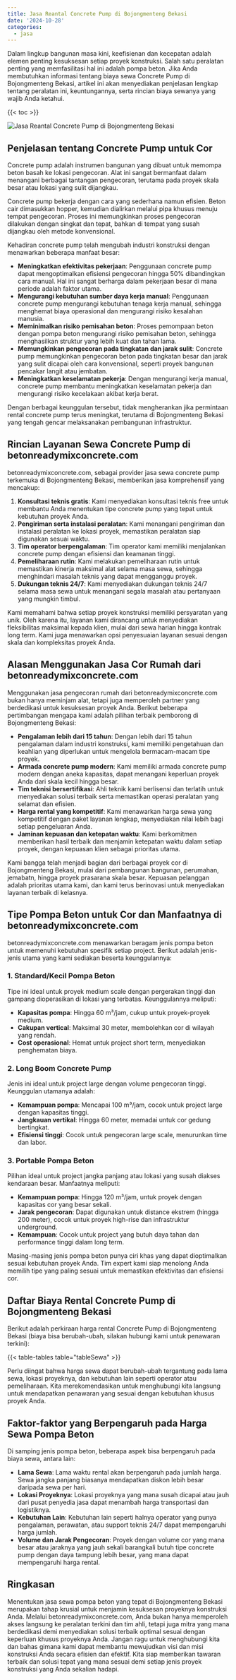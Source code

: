 ```yaml
---
title: Jasa Reantal Concrete Pump di Bojongmenteng Bekasi
date: '2024-10-28'
categories:
  - jasa
---
```


Dalam lingkup bangunan masa kini, keefisienan dan kecepatan adalah elemen penting kesuksesan setiap proyek konstruksi. Salah satu peralatan penting yang memfasilitasi hal ini adalah pompa beton. Jika Anda membutuhkan informasi tentang biaya sewa Concrete Pump di Bojongmenteng Bekasi, artikel ini akan menyediakan penjelasan lengkap tentang peralatan ini, keuntungannya, serta rincian biaya sewanya yang wajib Anda ketahui.

{{< toc >}}

![Jasa Reantal Concrete Pump di Bojongmenteng Bekasi](https://betoncor8.github.io/pump/concrete-pump%20(10).png)

## Penjelasan tentang Concrete Pump untuk Cor

Concrete pump adalah instrumen bangunan yang dibuat untuk memompa beton basah ke lokasi pengecoran. Alat ini sangat bermanfaat dalam menangani berbagai tantangan pengecoran, terutama pada proyek skala besar atau lokasi yang sulit dijangkau.

Concrete pump bekerja dengan cara yang sederhana namun efisien. Beton cair dimasukkan hopper, kemudian dialirkan melalui pipa khusus menuju tempat pengecoran. Proses ini memungkinkan proses pengecoran dilakukan dengan singkat dan tepat, bahkan di tempat yang susah dijangkau oleh metode konvensional.

Kehadiran concrete pump telah mengubah industri konstruksi dengan menawarkan beberapa manfaat besar:

- **Meningkatkan efektivitas pekerjaan**: Penggunaan concrete pump dapat mengoptimalkan efisiensi pengecoran hingga 50% dibandingkan cara manual. Hal ini sangat berharga dalam pekerjaan besar di mana periode adalah faktor utama.
- **Mengurangi kebutuhan sumber daya kerja manual**: Penggunaan concrete pump mengurangi kebutuhan tenaga kerja manual, sehingga menghemat biaya operasional dan mengurangi risiko kesalahan manusia.
- **Meminimalkan risiko pemisahan beton**: Proses pemompaan beton dengan pompa beton mengurangi risiko pemisahan beton, sehingga menghasilkan struktur yang lebih kuat dan tahan lama.
- **Memungkinkan pengecoran pada tingkatan dan jarak sulit**: Concrete pump memungkinkan pengecoran beton pada tingkatan besar dan jarak yang sulit dicapai oleh cara konvensional, seperti proyek bangunan pencakar langit atau jembatan.
- **Meningkatkan keselamatan pekerja**: Dengan mengurangi kerja manual, concrete pump membantu meningkatkan keselamatan pekerja dan mengurangi risiko kecelakaan akibat kerja berat.

Dengan berbagai keunggulan tersebut, tidak mengherankan jika permintaan rental concrete pump terus meningkat, terutama di Bojongmenteng Bekasi yang tengah gencar melaksanakan pembangunan infrastruktur.

## Rincian Layanan Sewa Concrete Pump di betonreadymixconcrete.com

betonreadymixconcrete.com, sebagai provider jasa sewa concrete pump terkemuka di Bojongmenteng Bekasi, memberikan jasa komprehensif yang mencakup:

1. **Konsultasi teknis gratis**: Kami menyediakan konsultasi teknis free untuk membantu Anda menentukan tipe concrete pump yang tepat untuk kebutuhan proyek Anda.
2. **Pengiriman serta instalasi peralatan**: Kami menangani pengiriman dan instalasi peralatan ke lokasi proyek, memastikan peralatan siap digunakan sesuai waktu.
3. **Tim operator berpengalaman**: Tim operator kami memiliki menjalankan concrete pump dengan efisiensi dan keamanan tinggi.
4. **Pemeliharaan rutin**: Kami melakukan pemeliharaan rutin untuk memastikan kinerja maksimal alat selama masa sewa, sehingga menghindari masalah teknis yang dapat mengganggu proyek.
5. **Dukungan teknis 24/7**: Kami menyediakan dukungan teknis 24/7 selama masa sewa untuk menangani segala masalah atau pertanyaan yang mungkin timbul.

Kami memahami bahwa setiap proyek konstruksi memiliki persyaratan yang unik. Oleh karena itu, layanan kami dirancang untuk menyediakan fleksibilitas maksimal kepada klien, mulai dari sewa harian hingga kontrak long term. Kami juga menawarkan opsi penyesuaian layanan sesuai dengan skala dan kompleksitas proyek Anda.

## Alasan Menggunakan Jasa Cor Rumah dari betonreadymixconcrete.com

Menggunakan jasa pengecoran rumah dari betonreadymixconcrete.com bukan hanya meminjam alat, tetapi juga memperoleh partner yang berdedikasi untuk kesuksesan proyek Anda. Berikut beberapa pertimbangan mengapa kami adalah pilihan terbaik pemborong di Bojongmenteng Bekasi:

- **Pengalaman lebih dari 15 tahun**: Dengan lebih dari 15 tahun pengalaman dalam industri konstruksi, kami memiliki pengetahuan dan keahlian yang diperlukan untuk mengelola bermacam-macam tipe proyek.
- **Armada concrete pump modern**: Kami memiliki armada concrete pump modern dengan aneka kapasitas, dapat menangani keperluan proyek Anda dari skala kecil hingga besar.
- **Tim teknisi bersertifikasi**: Ahli teknik kami berlisensi dan terlatih untuk menyediakan solusi terbaik serta memastikan operasi peralatan yang selamat dan efisien.
- **Harga rental yang kompetitif**: Kami menawarkan harga sewa yang kompetitif dengan paket layanan lengkap, menyediakan nilai lebih bagi setiap pengeluaran Anda.
- **Jaminan kepuasan dan ketepatan waktu**: Kami berkomitmen memberikan hasil terbaik dan menjamin ketepatan waktu dalam setiap proyek, dengan kepuasan klien sebagai prioritas utama.

Kami bangga telah menjadi bagian dari berbagai proyek cor di Bojongmenteng Bekasi, mulai dari pembangunan bangunan, perumahan, jemabatn, hingga proyek prasarana skala besar. Kepuasan pelanggan adalah prioritas utama kami, dan kami terus berinovasi untuk menyediakan layanan terbaik di kelasnya.

## Tipe Pompa Beton untuk Cor dan Manfaatnya di betonreadymixconcrete.com

betonreadymixconcrete.com menawarkan beragam jenis pompa beton untuk memenuhi kebutuhan spesifik setiap project. Berikut adalah jenis-jenis utama yang kami sediakan beserta keunggulannya:

### 1\. Standard/Kecil Pompa Beton

Tipe ini ideal untuk proyek medium scale dengan pergerakan tinggi dan gampang dioperasikan di lokasi yang terbatas. Keunggulannya meliputi:

- **Kapasitas pompa**: Hingga 60 m³/jam, cukup untuk proyek-proyek medium.
- **Cakupan vertical**: Maksimal 30 meter, membolehkan cor di wilayah yang rendah.
- **Cost operasional**: Hemat untuk project short term, menyediakan penghematan biaya.

### 2\. Long Boom Concrete Pump

Jenis ini ideal untuk project large dengan volume pengecoran tinggi. Keunggulan utamanya adalah:

- **Kemampuan pompa**: Mencapai 100 m³/jam, cocok untuk project large dengan kapasitas tinggi.
- **Jangkauan vertikal**: Hingga 60 meter, memadai untuk cor gedung bertingkat.
- **Efisiensi tinggi**: Cocok untuk pengecoran large scale, menurunkan time dan labor.

### 3\. Portable Pompa Beton

Pilihan ideal untuk project jangka panjang atau lokasi yang susah diakses kendaraan besar. Manfaatnya meliputi:

- **Kemampuan pompa**: Hingga 120 m³/jam, untuk proyek dengan kapasitas cor yang besar sekali.
- **Jarak pengecoran**: Dapat digunakan untuk distance ekstrem (hingga 200 meter), cocok untuk proyek high-rise dan infrastruktur underground.
- **Kemampuan**: Cocok untuk project yang butuh daya tahan dan performance tinggi dalam long term.

Masing-masing jenis pompa beton punya ciri khas yang dapat dioptimalkan sesuai kebutuhan proyek Anda. Tim expert kami siap menolong Anda memilih tipe yang paling sesuai untuk memastikan efektivitas dan efisiensi cor.

## Daftar Biaya Rental Concrete Pump di Bojongmenteng Bekasi

Berikut adalah perkiraan harga rental Concrete Pump di Bojongmenteng Bekasi (biaya bisa berubah-ubah, silakan hubungi kami untuk penawaran terkini):

{{< table-tables table="tableSewa" >}}

Perlu diingat bahwa harga sewa dapat berubah-ubah tergantung pada lama sewa, lokasi proyeknya, dan kebutuhan lain seperti operator atau pemeliharaan. Kita merekomendasikan untuk menghubungi kita langsung untuk mendapatkan penawaran yang sesuai dengan kebutuhan khusus proyek Anda.

## Faktor-faktor yang Berpengaruh pada Harga Sewa Pompa Beton

Di samping jenis pompa beton, beberapa aspek bisa berpengaruh pada biaya sewa, antara lain:

- **Lama Sewa**: Lama waktu rental akan berpengaruh pada jumlah harga. Sewa jangka panjang biasanya mendapatkan diskon lebih besar daripada sewa per hari.
- **Lokasi Proyeknya**: Lokasi proyeknya yang mana susah dicapai atau jauh dari pusat penyedia jasa dapat menambah harga transportasi dan logistiknya.
- **Kebutuhan Lain**: Kebutuhan lain seperti halnya operator yang punya pengalaman, perawatan, atau support teknis 24/7 dapat mempengaruhi harga jumlah.
- **Volume dan Jarak Pengecoran**: Proyek dengan volume cor yang mana besar atau jaraknya yang jauh sekali barangkali butuh tipe concrete pump dengan daya tampung lebih besar, yang mana dapat mempengaruhi harga rental.

## Ringkasan

Menentukan jasa sewa pompa beton yang tepat di Bojongmenteng Bekasi merupakan tahap krusial untuk menjamin kesuksesan proyeknya konstruksi Anda. Melalui betonreadymixconcrete.com, Anda bukan hanya memperoleh akses langsung ke peralatan terkini dan tim ahli, tetapi juga mitra yang mana berdedikasi demi menyediakan solusi terbaik optimal sesuai dengan keperluan khusus proyeknya Anda. Jangan ragu untuk menghubungi kita dan bahas gimana kami dapat membantu mewujudkan visi dan misi konstruksi Anda secara efisien dan efektif. Kita siap memberikan tawaran terbaik dan solusi tepat yang mana sesuai demi setiap jenis proyek konstruksi yang Anda sekalian hadapi.
